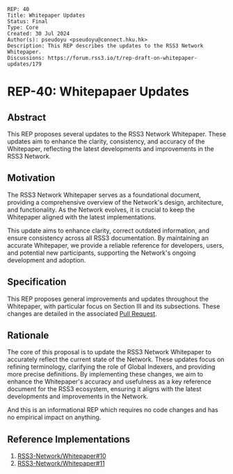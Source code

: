 ```
REP: 40
Title: Whitepaper Updates
Status: Final
Type: Core
Created: 30 Jul 2024
Author(s): pseudoyu <pseudoyu@connect.hku.hk>
Description: This REP describes the updates to the RSS3 Network Whitepaper.
Discussions: https://forum.rss3.io/t/rep-draft-on-whitepaper-updates/179
```

# REP-40: Whitepapaer Updates

## Abstract

This REP proposes several updates to the RSS3 Network Whitepaper. These updates aim to enhance the clarity, consistency, and accuracy of the Whitepaper, reflecting the latest developments and improvements in the RSS3 Network.

## Motivation

The RSS3 Network Whitepaper serves as a foundational document, providing a comprehensive overview of the Network's design, architecture, and functionality. As the Network evolves, it is crucial to keep the Whitepaper aligned with the latest implementations.

This update aims to enhance clarity, correct outdated information, and ensure consistency across all RSS3 documentation. By maintaining an accurate Whitepaper, we provide a reliable reference for developers, users, and potential new participants, supporting the Network's ongoing development and adoption.

## Specification

This REP proposes general improvements and updates throughout the Whitepaper, with particular focus on Section III and its subsections. These changes are detailed in the associated [Pull Request](https://github.com/RSS3-Network/Whitepaper/pull/10).

## Rationale

The core of this proposal is to update the RSS3 Network Whitepaper to accurately reflect the current state of the Network. These updates focus on refining terminology, clarifying the role of Global Indexers, and providing more precise definitions. By implementing these changes, we aim to enhance the Whitepaper's accuracy and usefulness as a key reference document for the RSS3 ecosystem, ensuring it aligns with the latest developments and improvements in the Network.

And this is an informational REP which requires no code changes and has no empirical impact on anything.

## Reference Implementations

1. [RSS3-Network/Whitepaper#10](https://github.com/RSS3-Network/Whitepaper/pull/10)
2. [RSS3-Network/Whitepaper#11](https://github.com/RSS3-Network/Whitepaper/pull/11)
